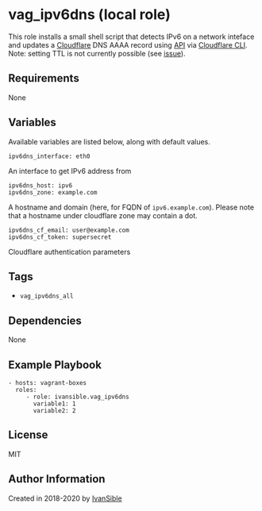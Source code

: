# vag_ipv6dns (local role)

This role installs a small shell script that detects IPv6 on a network inteface
and updates a [Cloudflare](https://dash.cloudflare.com/) DNS AAAA record using
[API](https://api.cloudflare.com/#dns-records-for-a-zone-update-dns-record) via
[Cloudflare CLI](https://github.com/cloudflare/python-cloudflare#cli).
Note: setting TTL is not currently possible (see [issue](https://github.com/cloudflare/python-cloudflare/issues/63)).


## Requirements

None


## Variables

Available variables are listed below, along with default values.

    ipv6dns_interface: eth0
An interface to get IPv6 address from

    ipv6dns_host: ipv6
    ipv6dns_zone: example.com
A hostname and domain (here, for FQDN of `ipv6.example.com`).
Please note that a hostname under cloudflare zone may contain a dot.

    ipv6dns_cf_email: user@example.com
    ipv6dns_cf_token: supersecret
Cloudflare authentication parameters


## Tags

- `vag_ipv6dns_all`


## Dependencies

None


## Example Playbook

    - hosts: vagrant-boxes
      roles:
         - role: ivansible.vag_ipv6dns
           variable1: 1
           variable2: 2


## License

MIT

## Author Information

Created in 2018-2020 by [IvanSible](https://github.com/ivansible)
